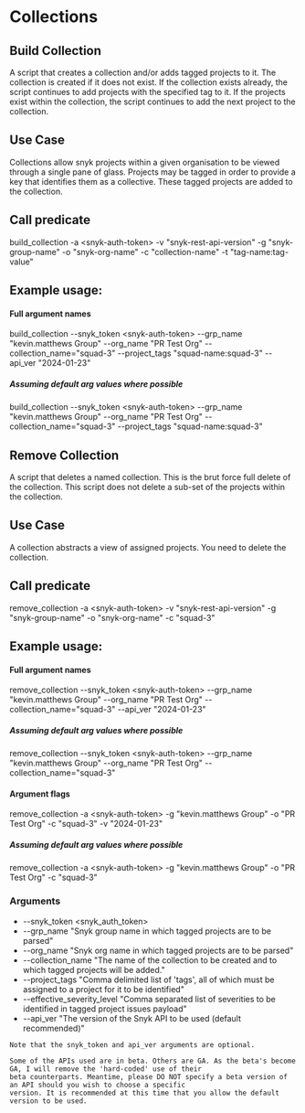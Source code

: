 # Collections
## Build Collection
A script that creates a collection and/or adds tagged projects to it. The collection is created if it does not exist.
If the collection exists already, the script continues to add projects with the specified tag to it. If the projects
exist within the collection, the script continues to add the next project to the collection.

## Use Case
Collections allow snyk projects within a given organisation to be viewed through a single pane of glass. Projects may
be tagged in order to provide a key that identifies them as a collective. These tagged projects are added to the 
collection.

## Call predicate
build_collection -a \<snyk-auth-token\> -v "snyk-rest-api-version" -g "snyk-group-name" -o "snyk-org-name" -c "collection-name" -t "tag-name:tag-value"

## Example usage:
#### Full argument names
build_collection --snyk_token \<snyk-auth-token\> 
    --grp_name "kevin.matthews Group" --org_name "PR Test Org" --collection_name="squad-3" --project_tags "squad-name:squad-3" --api_ver "2024-01-23"
##### Assuming default arg values where possible
build_collection --snyk_token \<snyk-auth-token\> 
    --grp_name "kevin.matthews Group" --org_name "PR Test Org" --collection_name="squad-3" --project_tags "squad-name:squad-3"


## Remove Collection
A script that deletes a named collection. This is the brut force full delete of the collection. This script does not 
delete a sub-set of the projects within the collection.

## Use Case
A collection abstracts a view of assigned projects. You need to delete the collection.

## Call predicate
remove_collection -a \<snyk-auth-token\> -v "snyk-rest-api-version" -g "snyk-group-name" -o "snyk-org-name" -c "squad-3"

## Example usage:
#### Full argument names
remove_collection --snyk_token \<snyk-auth-token\> 
    --grp_name "kevin.matthews Group" --org_name "PR Test Org" --collection_name="squad-3" --api_ver "2024-01-23"
##### Assuming default arg values where possible
remove_collection --snyk_token \<snyk-auth-token\> 
    --grp_name "kevin.matthews Group" --org_name "PR Test Org" --collection_name="squad-3" 



#### Argument flags
remove_collection -a \<snyk-auth-token\> -g "kevin.matthews Group" -o "PR Test Org" -c "squad-3" -v "2024-01-23"
##### Assuming default arg values where possible
remove_collection -a \<snyk-auth-token\> -g "kevin.matthews Group" -o "PR Test Org" -c "squad-3"

### Arguments
- --snyk_token <snyk_auth_token>
- --grp_name "Snyk group name in which tagged projects are to be parsed"
- --org_name "Snyk org name in which tagged projects are to be parsed"
- --collection_name "The name of the collection to be created and to which tagged projects will be added."
- --project_tags "Comma delimited list of 'tags', all of which must be assigned to a project for it to be identified"
- --effective_severity_level "Comma separated list of severities to be identified in tagged project issues payload"
- --api_ver "The version of the Snyk API to be used (default recommended)"

````
Note that the snyk_token and api_ver arguments are optional.

Some of the APIs used are in beta. Others are GA. As the beta's become GA, I will remove the 'hard-coded' use of their 
beta counterparts. Meantime, please DO NOT specify a beta version of an API should you wish to choose a specific 
version. It is recommended at this time that you allow the default version to be used.
